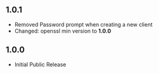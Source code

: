 ## 1.0.1 ##
* Removed Password prompt when creating a new client
* Changed: openssl min version to **1.0.0**

## 1.0.0 ##

* Initial Public Release